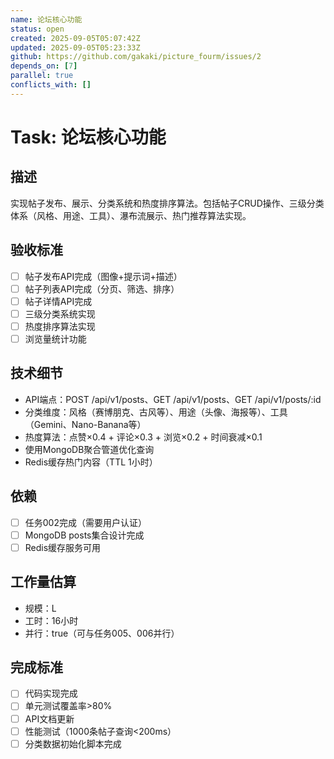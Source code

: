 ```yaml
---
name: 论坛核心功能
status: open
created: 2025-09-05T05:07:42Z
updated: 2025-09-05T05:23:33Z
github: https://github.com/gakaki/picture_fourm/issues/2
depends_on: [7]
parallel: true
conflicts_with: []
---
```


# Task: 论坛核心功能

## 描述
实现帖子发布、展示、分类系统和热度排序算法。包括帖子CRUD操作、三级分类体系（风格、用途、工具）、瀑布流展示、热门推荐算法实现。

## 验收标准
- [ ] 帖子发布API完成（图像+提示词+描述）
- [ ] 帖子列表API完成（分页、筛选、排序）
- [ ] 帖子详情API完成
- [ ] 三级分类系统实现
- [ ] 热度排序算法实现
- [ ] 浏览量统计功能

## 技术细节
- API端点：POST /api/v1/posts、GET /api/v1/posts、GET /api/v1/posts/:id
- 分类维度：风格（赛博朋克、古风等）、用途（头像、海报等）、工具（Gemini、Nano-Banana等）
- 热度算法：点赞×0.4 + 评论×0.3 + 浏览×0.2 + 时间衰减×0.1
- 使用MongoDB聚合管道优化查询
- Redis缓存热门内容（TTL 1小时）

## 依赖
- [ ] 任务002完成（需要用户认证）
- [ ] MongoDB posts集合设计完成
- [ ] Redis缓存服务可用

## 工作量估算
- 规模：L
- 工时：16小时
- 并行：true（可与任务005、006并行）

## 完成标准
- [ ] 代码实现完成
- [ ] 单元测试覆盖率>80%
- [ ] API文档更新
- [ ] 性能测试（1000条帖子查询<200ms）
- [ ] 分类数据初始化脚本完成
